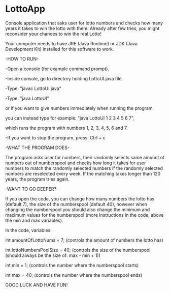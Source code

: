 # LottoApp

Console application that asks user for lotto numbers and checks how many years it takes to win the lotto with them.
Already after few tries, you might reconsider your chances to win the real Lotto!

Your computer needs to have JRE (Java Runtime) or JDK (Java Development Kit) installed for this software to work.

-HOW TO RUN-

-Open a console (for example command prompt).

-Inside console, go to directory holding LottoUI.java file.

-Type: "javac LottoUI.java"

-Type: "java LottoUI"

 or if you want to give numbers immediately when running the program, 
 
 you can instead type for example: "java LottoUI 1 2 3 4 5 6 7",
 
 which runs the program with numbers 1, 2, 3, 4, 5, 6 and 7.
 
-If you want to stop the program, press:  Ctrl + c

-WHAT THE PROGRAM DOES-

The program asks user for numbers, then randomly selects 
same amount of numbers out of numberspool and checks how 
long it takes for user numbers to match the randomly selected 
numbers if the randomly selected numbers are reselected every week. 
If the matching takes longer than 120 years, the program tries again.

-WANT TO GO DEEPER?-

If you open the code, you can change how many numbers the lotto has (default 7), 
the size of the numberspool (default 40), however when changing the numberspool you 
should also change the minimum and maximum values for the numberspool 
(more instructions in the code, above the min and max variables).


In the code, variables:

int amountOfLottoNums = 7; 	(controls the amount of numbers the lotto has)

int lottoNumbersPoolSize = 40;  (controls the size of the numberspool (should always be the size of: max - min + 1))

int min = 1;			(controls the number where the numberspool starts)

int max = 40;			(controls the number where the numberspool ends)

GOOD LUCK AND HAVE FUN!
